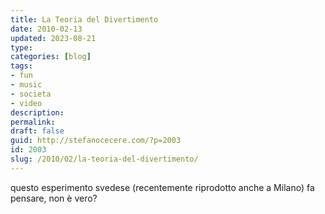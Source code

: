 ```yaml
---
title: La Teoria del Divertimento
date: 2010-02-13
updated: 2023-08-21
type: 
categories: [blog]
tags:
- fun
- music
- societa
- video
description: 
permalink: 
draft: false
guid: http://stefanocecere.com/?p=2003
id: 2003
slug: /2010/02/la-teoria-del-divertimento/
---
```


questo esperimento svedese (recentemente riprodotto anche a Milano) fa pensare, non è vero?